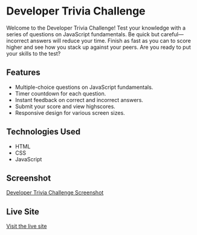 # Developer Trivia Challenge

Welcome to the Developer Trivia Challenge! Test your knowledge with a series of questions on JavaScript fundamentals. Be quick but careful—incorrect answers will reduce your time. Finish as fast as you can to score higher and see how you stack up against your peers. Are you ready to put your skills to the test?

## Features

- Multiple-choice questions on JavaScript fundamentals.
- Timer countdown for each question.
- Instant feedback on correct and incorrect answers.
- Submit your score and view highscores.
- Responsive design for various screen sizes.

## Technologies Used

- HTML
- CSS
- JavaScript

## Screenshot
[Developer Trivia Challenge Screenshot](./Assets/Images/SWIFT-Password-Generator-Screenshot.png)

## Live Site
[Visit the live site](https://piattie.github.io/SWIFT-Password-Generator/)